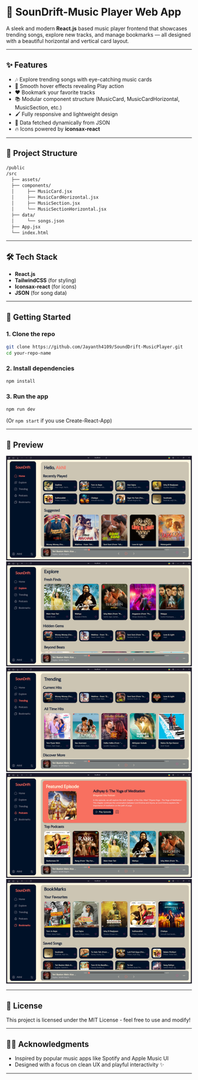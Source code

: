 # 🎵 SounDrift-Music Player Web App

A sleek and modern **React.js** based music player frontend that showcases trending songs, explore new tracks, and manage bookmarks — all designed with a beautiful horizontal and vertical card layout.

---

## ✨ Features

- 🎶 Explore trending songs with eye-catching music cards
- 🎨 Smooth hover effects revealing Play action
- ❤️ Bookmark your favorite tracks
- 📚 Modular component structure (MusicCard, MusicCardHorizontal, MusicSection, etc.)
- 🖌️ Fully responsive and lightweight design
- 🎷 Data fetched dynamically from JSON
- 🔥 Icons powered by **iconsax-react**

---

## 📂 Project Structure

```
/public
/src
  ├── assets/
  ├── components/
  │     ├── MusicCard.jsx
  │     ├── MusicCardHorizontal.jsx
  │     ├── MusicSection.jsx
  │     └── MusicSectionHorizontal.jsx
  ├── data/
  │     └── songs.json
  ├── App.jsx
  └── index.html
```

---

## 🛠️ Tech Stack

- **React.js**
- **TailwindCSS** (for styling)
- **Iconsax-react** (for icons)
- **JSON** (for song data)

---

## 🚀 Getting Started

### 1. Clone the repo

```bash
git clone https://github.com/Jayanth4109/SoundDrift-MusicPlayer.git
cd your-repo-name
```

### 2. Install dependencies

```bash
npm install
```

### 3. Run the app

```bash
npm run dev
```

(Or `npm start` if you use Create-React-App)

---

## 📸 Preview

![Home](Previews/Preview_Home.png)
![Explore](Previews/Preview_Explore.png)
![Trending](Previews/Preview-Trending.png)
![Podcasts](Previews/Preview_podcats.png)
![Bookmarks](Previews/Preview_Bookmarks.png)


---

## 📜 License

This project is licensed under the MIT License - feel free to use and modify!

---

## 👍🏻 Acknowledgments

- Inspired by popular music apps like Spotify and Apple Music UI
- Designed with a focus on clean UX and playful interactivity ✨

---

